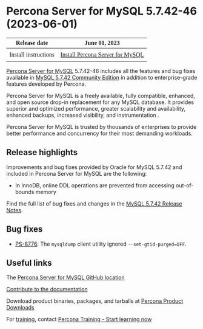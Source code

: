 # Percona Server for MySQL 5.7.42-46 (2023-06-01)

<style>
    table {
        width=50%;
        font-family: Poppins;
    }
    table td {
        border: 0px;
        padding: 8px;
    }
</style>

| Release date | June 01, 2023 |
|---|---|
| Install instructions | [Install Percona Server for MySQL](https://www.percona.com/doc/percona-server/5.7/installation.html) |

[Percona Server for MySQL](https://www.percona.com/software/mysql-database/percona-server) 5.7.42-46
includes all the features and bug fixes available in [MySQL 5.7.42 Community Edition](https://dev.mysql.com/doc/relnotes/mysql/5.7/en/news-5-7-42.html) in addition to enterprise-grade features developed by Percona.

Percona Server for MySQL is a freely available, fully compatible, enhanced, and open source drop-in replacement for any MySQL database. It provides superior and optimized performance, greater scalability and availability, enhanced backups, increased visibility, and instrumentation .

Percona Server for MySQL is trusted by thousands of enterprises to provide
better performance and concurrency for their most demanding workloads. 

## Release highlights

Improvements and bug fixes provided by Oracle for MySQL 5.7.42 and included in Percona Server for MySQL are the following:

* In InnoDB, online DDL operations are prevented from accessing out-of-bounds memory
  
Find the full list of bug fixes and changes in the [MySQL 5.7.42 Release Notes](https://dev.mysql.com/doc/relnotes/mysql/5.7/en/news-5-7-42.html).

## Bug fixes

* [PS-8776](https://jira.percona.com/browse/PS-8776): The `mysqldump` client utility ignored `--set-gtid-purged=OFF`.


## Useful links

The [Percona Server for MySQL GitHub location](https://github.com/percona/percona-server)

[Contribute to the documentation](https://github.com/percona/psmysql-docs/blob/8.0/contributing.md)

Download product binaries, packages, and tarballs at [Percona Product Downloads](https://www.percona.com/downloads)

For [training](https://www.percona.com/training), contact [Percona Training - Start learning now](https://learn.percona.com/contact-me)
